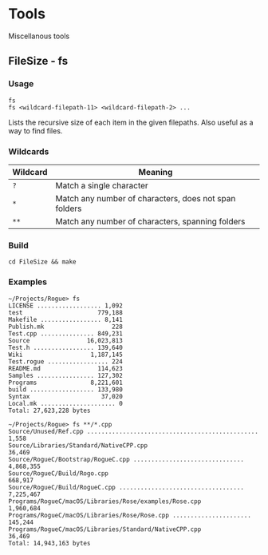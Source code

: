 # Tools
Miscellanous tools

## FileSize - fs

### Usage

    fs
    fs <wildcard-filepath-11> <wildcard-filepath-2> ...

Lists the recursive size of each item in the given filepaths. Also useful as a way to find files.

### Wildcards

Wildcard   | Meaning
-----------|--------
`?`        | Match a single character
`*`        | Match any number of characters, does not span folders
`**`       | Match any number of characters, spanning folders

### Build

    cd FileSize && make

### Examples

    ~/Projects/Rogue> fs
    LICENSE .................. 1,092
    test                     779,188
    Makefile ................. 8,141
    Publish.mk                   228
    Test.cpp ............... 849,231
    Source                16,023,813
    Test.h ................. 139,640
    Wiki                   1,187,145
    Test.rogue ................. 224
    README.md                114,623
    Samples ................ 127,302
    Programs               8,221,601
    build .................. 133,980
    Syntax                    37,020
    Local.mk ..................... 0
    Total: 27,623,228 bytes

    ~/Projects/Rogue> fs **/*.cpp
    Source/Unused/Ref.cpp ................................................ 1,558
    Source/Libraries/Standard/NativeCPP.cpp                               36,469
    Source/RogueC/Bootstrap/RogueC.cpp ............................... 4,868,355
    Source/RogueC/Build/Rogo.cpp                                         668,917
    Source/RogueC/Build/RogueC.cpp ................................... 7,225,467
    Programs/RogueC/macOS/Libraries/Rose/examples/Rose.cpp             1,960,684
    Programs/RogueC/macOS/Libraries/Rose/Rose.cpp ...................... 145,244
    Programs/RogueC/macOS/Libraries/Standard/NativeCPP.cpp                36,469
    Total: 14,943,163 bytes

